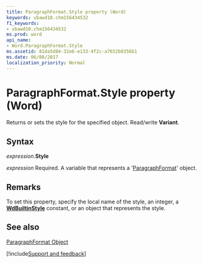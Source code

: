 ```yaml
---
title: ParagraphFormat.Style property (Word)
keywords: vbawd10.chm156434532
f1_keywords:
- vbawd10.chm156434532
ms.prod: word
api_name:
- Word.ParagraphFormat.Style
ms.assetid: 81da5d84-32e6-e133-4f2c-a7652b0356b1
ms.date: 06/08/2017
localization_priority: Normal
---
```



# ParagraphFormat.Style property (Word)

Returns or sets the style for the specified object. Read/write  **Variant**.


## Syntax

_expression_.**Style**

_expression_ Required. A variable that represents a '[ParagraphFormat](Word.ParagraphFormat.md)' object.


## Remarks

To set this property, specify the local name of the style, an integer, a  **[WdBuiltinStyle](Word.WdBuiltinStyle.md)** constant, or an object that represents the style.


## See also


[ParagraphFormat Object](Word.ParagraphFormat.md)

[!include[Support and feedback](~/includes/feedback-boilerplate.md)]